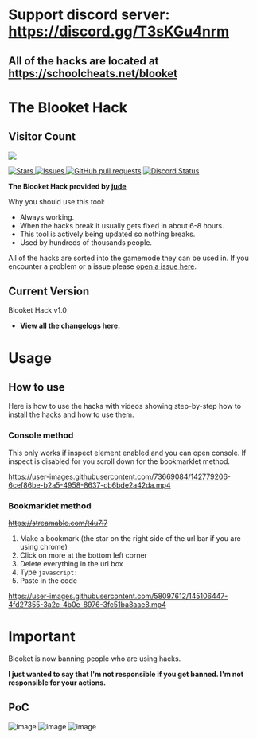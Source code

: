# Support discord server: https://discord.gg/T3sKGu4nrm

## **All of the hacks are located at https://schoolcheats.net/blooket**

# The Blooket Hack

## Visitor Count
  <img src="https://profile-counter.glitch.me/blooket-hack/count.svg" />
<p>	
    <a href="https://github.com/lmfao-jude/blooket-hack/stargazers">
    <img alt="Stars" src="https://img.shields.io/github/stars/lmfao-jude/blooket-hack.svg?color=#DFFF00"/>
    <a href="https://github.com/glixxzzy/blooket-hack/issues">
      <img alt="Issues" src="https://img.shields.io/github/issues/lmfao-jude/blooket-hack?color=FFA500"/>
    <a href="https://github.com/glixxzzy/blooket-hack/pulls">
      <img alt="GitHub pull requests" src="https://img.shields.io/github/issues-pr/lmfao-jude/blooket-hack?color=0088ff" /></a>
    <a href="https://discordapp.com/invite/kEjumZKq6E" title="Chat on Discord"><img alt="Discord Status" src="https://discordapp.com/api/guilds/991682940041965639/widget.png"></a>
  </p>

 
 **The Blooket Hack provided by [jude](https://discord.gg/kEjumZKq6E)**

Why you should use this tool:
- Always working.
- When the hacks break it usually gets fixed in about 6-8 hours.
- This tool is actively being updated so nothing breaks.
- Used by hundreds of thousands people.

All of the hacks are sorted into the gamemode they can be used in. If you encounter a problem or a issue please [open a issue here](https://github.com/lmfao-jude/blooket-hack/issues).

## Current Version

Blooket Hack v1.0

- **View all the changelogs [here](https://github.com/lmfao-jude/blooket-hack/blob/main/CHANGELOG.md).**

# Usage

## How to use

Here is how to use the hacks with videos showing step-by-step how to install the hacks and how to use them.

### Console method

This only works if inspect element enabled and you can open console. If inspect is disabled for you scroll down for the bookmarklet method.

https://user-images.githubusercontent.com/73669084/142779206-6cef86be-b2a5-4958-8637-cb6bde2a42da.mp4


### Bookmarklet method
~~https://streamable.com/t4u7i7~~

1. Make a bookmark (the star on the right side of the url bar if you are using chrome)
2. Click on more at the bottom left corner
3. Delete everything in the url box
4. Type `javascript:`
5. Paste in the code

https://user-images.githubusercontent.com/58097612/145106447-4fd27355-3a2c-4b0e-8976-3fc51ba8aae8.mp4


# Important

Blooket is now banning people who are using hacks.

**I just wanted to say that I'm not responsible if you get banned. I'm not responsible for your actions.**

## PoC
![image](https://user-images.githubusercontent.com/73669084/148287287-44fd3b5f-43d9-49be-bf9f-7d445d366bfd.png)
![image](https://user-images.githubusercontent.com/73669084/148287302-8693c202-6968-4cf3-811f-05cbd0fd8b2f.png)
![image](https://user-images.githubusercontent.com/73669084/148287313-30793b91-b0d1-430b-879b-398a23b9b197.png)
